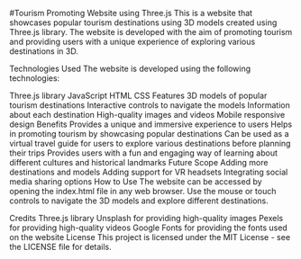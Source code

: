 #Tourism Promoting Website using Three.js
This is a website that showcases popular tourism destinations using 3D models created using Three.js library. The website is developed with the aim of promoting tourism and providing users with a unique experience of exploring various destinations in 3D.

Technologies Used
The website is developed using the following technologies:

Three.js library
JavaScript
HTML
CSS
Features
3D models of popular tourism destinations
Interactive controls to navigate the models
Information about each destination
High-quality images and videos
Mobile responsive design
Benefits
Provides a unique and immersive experience to users
Helps in promoting tourism by showcasing popular destinations
Can be used as a virtual travel guide for users to explore various destinations before planning their trips
Provides users with a fun and engaging way of learning about different cultures and historical landmarks
Future Scope
Adding more destinations and models
Adding support for VR headsets
Integrating social media sharing options
How to Use
The website can be accessed by opening the index.html file in any web browser. Use the mouse or touch controls to navigate the 3D models and explore different destinations.

Credits
Three.js library
Unsplash for providing high-quality images
Pexels for providing high-quality videos
Google Fonts for providing the fonts used on the website
License
This project is licensed under the MIT License - see the LICENSE file for details.
